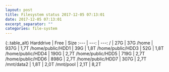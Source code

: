```yaml
---
layout: post
title: Filesystem status 2017-12-05 07:13:01
date: 2017-12-05 07:13:01
excerpt_separator: ""
categories: file-system
---
```

{:.table_alt}
Harddrive | Free | Size
:--- | ---: | ---:
/ | 27G | 37G
/home | 937G | 1,7T
/home/public/HDD1 | 39G | 1,8T
/home/public/HDD3 | 52G | 1,8T
/home/public/HDD4 | 190G | 2,7T
/home/public/HDD5 | 719G | 2,7T
/home/public/HDD6 | 898G | 2,7T
/home/public/HDD7 | 307G | 2,7T
/mnt/data2 | 1,8T | 2,0T
/mnt/pool | 2,1T | 8,2T
